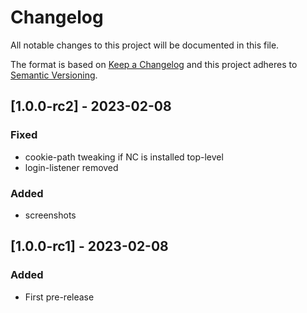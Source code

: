 # Changelog
All notable changes to this project will be documented in this file.

The format is based on [Keep a Changelog](http://keepachangelog.com/en/1.0.0/)
and this project adheres to [Semantic Versioning](http://semver.org/spec/v2.0.0.html).

## [1.0.0-rc2] - 2023-02-08

### Fixed

- cookie-path tweaking if NC is installed top-level
- login-listener removed

### Added

- screenshots

## [1.0.0-rc1] - 2023-02-08

### Added

- First pre-release
